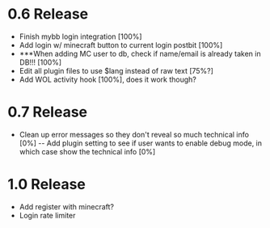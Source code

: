 0.6 Release
=====
- Finish mybb login integration [100%]
- Add login w/ minecraft button to current login postbit [100%]
- ***When adding MC user to db, check if name/email is already taken in DB!!! [100%]
- Edit all plugin files to use $lang instead of raw text [75%?]
- Add WOL activity hook [100%], does it work though?

0.7 Release
=====
- Clean up error messages so they don't reveal so much technical info [0%]
-- Add plugin setting to see if user wants to enable debug mode, in which case show the technical info [0%]

1.0 Release
=====
- Add register with minecraft?
- Login rate limiter